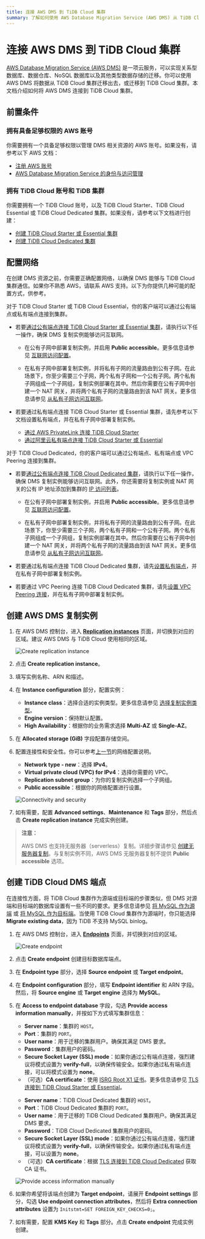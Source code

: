 ```yaml
---
title: 连接 AWS DMS 到 TiDB Cloud 集群
summary: 了解如何使用 AWS Database Migration Service (AWS DMS) 从 TiDB Cloud 迁移数据或向 TiDB Cloud 迁移数据。
---
```


# 连接 AWS DMS 到 TiDB Cloud 集群

[AWS Database Migration Service (AWS DMS)](https://aws.amazon.com/dms/) 是一项云服务，可以实现关系型数据库、数据仓库、NoSQL 数据库以及其他类型数据存储的迁移。你可以使用 AWS DMS 将数据从 TiDB Cloud 集群迁移出去，或迁移到 TiDB Cloud 集群。本文档介绍如何将 AWS DMS 连接到 TiDB Cloud 集群。

## 前置条件

### 拥有具备足够权限的 AWS 账号

你需要拥有一个具备足够权限以管理 DMS 相关资源的 AWS 账号。如果没有，请参考以下 AWS 文档：

- [注册 AWS 账号](https://docs.aws.amazon.com/dms/latest/userguide/CHAP_GettingStarted.SettingUp.html#sign-up-for-aws)
- [AWS Database Migration Service 的身份与访问管理](https://docs.aws.amazon.com/dms/latest/userguide/security-iam.html)

### 拥有 TiDB Cloud 账号和 TiDB 集群

你需要拥有一个 TiDB Cloud 账号，以及 TiDB Cloud Starter、TiDB Cloud Essential 或 TiDB Cloud Dedicated 集群。如果没有，请参考以下文档进行创建：

- [创建 TiDB Cloud Starter 或 Essential 集群](/tidb-cloud/create-tidb-cluster-serverless.md)
- [创建 TiDB Cloud Dedicated 集群](/tidb-cloud/create-tidb-cluster.md)

## 配置网络

在创建 DMS 资源之前，你需要正确配置网络，以确保 DMS 能够与 TiDB Cloud 集群通信。如果你不熟悉 AWS，请联系 AWS 支持。以下为你提供几种可能的配置方式，供参考。

<SimpleTab>

<div label="TiDB Cloud Starter or Essential">

对于 TiDB Cloud Starter 或 TiDB Cloud Essential，你的客户端可以通过公有端点或私有端点连接到集群。

- 若要[通过公有端点连接 TiDB Cloud Starter 或 Essential 集群](/tidb-cloud/connect-via-standard-connection-serverless.md)，请执行以下任一操作，确保 DMS 复制实例能够访问互联网。

    - 在公有子网中部署复制实例，并启用 **Public accessible**。更多信息请参见 [互联网访问配置](https://docs.aws.amazon.com/vpc/latest/userguide/VPC_Internet_Gateway.html#vpc-igw-internet-access)。

    - 在私有子网中部署复制实例，并将私有子网的流量路由到公有子网。在此场景下，你至少需要三个子网，两个私有子网和一个公有子网。两个私有子网组成一个子网组，复制实例部署在其中。然后你需要在公有子网中创建一个 NAT 网关，并将两个私有子网的流量路由到该 NAT 网关。更多信息请参见 [从私有子网访问互联网](https://docs.aws.amazon.com/vpc/latest/userguide/nat-gateway-scenarios.html#public-nat-internet-access)。

- 若要通过私有端点连接 TiDB Cloud Starter 或 Essential 集群，请先参考以下文档设置私有端点，并在私有子网中部署复制实例。

    - [通过 AWS PrivateLink 连接 TiDB Cloud Starter](/tidb-cloud/set-up-private-endpoint-connections-serverless.md)
    - [通过阿里云私有端点连接 TiDB Cloud Starter 或 Essential](/tidb-cloud/set-up-private-endpoint-connections-on-alibaba-cloud.md)

</div>

<div label="TiDB Cloud Dedicated">

对于 TiDB Cloud Dedicated，你的客户端可以通过公有端点、私有端点或 VPC Peering 连接到集群。

- 若要[通过公有端点连接 TiDB Cloud Dedicated 集群](/tidb-cloud/connect-via-standard-connection.md)，请执行以下任一操作，确保 DMS 复制实例能够访问互联网。此外，你还需要将复制实例或 NAT 网关的公有 IP 地址添加到集群的 [IP 访问列表](/tidb-cloud/configure-ip-access-list.md)。

    - 在公有子网中部署复制实例，并启用 **Public accessible**。更多信息请参见 [互联网访问配置](https://docs.aws.amazon.com/vpc/latest/userguide/VPC_Internet_Gateway.html#vpc-igw-internet-access)。

    - 在私有子网中部署复制实例，并将私有子网的流量路由到公有子网。在此场景下，你至少需要三个子网，两个私有子网和一个公有子网。两个私有子网组成一个子网组，复制实例部署在其中。然后你需要在公有子网中创建一个 NAT 网关，并将两个私有子网的流量路由到该 NAT 网关。更多信息请参见 [从私有子网访问互联网](https://docs.aws.amazon.com/vpc/latest/userguide/nat-gateway-scenarios.html#public-nat-internet-access)。

- 若要通过私有端点连接 TiDB Cloud Dedicated 集群，请先[设置私有端点](/tidb-cloud/set-up-private-endpoint-connections.md)，并在私有子网中部署复制实例。

- 若要通过 VPC Peering 连接 TiDB Cloud Dedicated 集群，请先[设置 VPC Peering 连接](/tidb-cloud/set-up-vpc-peering-connections.md)，并在私有子网中部署复制实例。

</div>
</SimpleTab>

## 创建 AWS DMS 复制实例

1. 在 AWS DMS 控制台，进入 [**Replication instances**](https://console.aws.amazon.com/dms/v2/home#replicationInstances) 页面，并切换到对应的区域。建议 AWS DMS 与 TiDB Cloud 使用相同的区域。

   ![Create replication instance](/media/tidb-cloud/aws-dms-tidb-cloud/aws-dms-connect-replication-instances.png)

2. 点击 **Create replication instance**。

3. 填写实例名称、ARN 和描述。

4. 在 **Instance configuration** 部分，配置实例：
    - **Instance class**：选择合适的实例类型。更多信息请参见 [选择复制实例类型](https://docs.aws.amazon.com/dms/latest/userguide/CHAP_ReplicationInstance.Types.html)。
    - **Engine version**：保持默认配置。
    - **High Availability**：根据你的业务需求选择 **Multi-AZ** 或 **Single-AZ**。

5. 在 **Allocated storage (GiB)** 字段配置存储空间。

6. 配置连接性和安全性。你可以参考[上一节](#configure-network)的网络配置说明。

    - **Network type - new**：选择 **IPv4**。
    - **Virtual private cloud (VPC) for IPv4**：选择你需要的 VPC。
    - **Replication subnet group**：为你的复制实例选择一个子网组。
    - **Public accessible**：根据你的网络配置进行设置。

    ![Connectivity and security](/media/tidb-cloud/aws-dms-tidb-cloud/aws-dms-connect-connectivity-security.png)

7. 如有需要，配置 **Advanced settings**、**Maintenance** 和 **Tags** 部分，然后点击 **Create replication instance** 完成实例创建。

> **注意：**
>
> AWS DMS 也支持无服务器（serverless）复制。详细步骤请参见 [创建无服务器复制](https://docs.aws.amazon.com/dms/latest/userguide/CHAP_Serverless.Components.html#CHAP_Serverless.create)。与复制实例不同，AWS DMS 无服务器复制不提供 **Public accessible** 选项。

## 创建 TiDB Cloud DMS 端点

在连接性方面，将 TiDB Cloud 集群作为源端或目标端的步骤类似，但 DMS 对源端和目标端的数据库设置有一些不同的要求。更多信息请参见 [将 MySQL 作为源端](https://docs.aws.amazon.com/dms/latest/userguide/CHAP_Source.MySQL.html) 或 [将 MySQL 作为目标端](https://docs.aws.amazon.com/dms/latest/userguide/CHAP_Target.MySQL.html)。当使用 TiDB Cloud 集群作为源端时，你只能选择 **Migrate existing data**，因为 TiDB 不支持 MySQL binlog。

1. 在 AWS DMS 控制台，进入 [**Endpoints**](https://console.aws.amazon.com/dms/v2/home#endpointList) 页面，并切换到对应的区域。

    ![Create endpoint](/media/tidb-cloud/aws-dms-tidb-cloud/aws-dms-connect-create-endpoint.png)

2. 点击 **Create endpoint** 创建目标数据库端点。

3. 在 **Endpoint type** 部分，选择 **Source endpoint** 或 **Target endpoint**。

4. 在 **Endpoint configuration** 部分，填写 **Endpoint identifier** 和 ARN 字段。然后，将 **Source engine** 或 **Target engine** 选择为 **MySQL**。

5. 在 **Access to endpoint database** 字段，勾选 **Provide access information manually**，并按如下方式填写集群信息：

    <SimpleTab>

    <div label="TiDB Cloud Starter or Essential">

    - **Server name**：集群的 `HOST`。
    - **Port**：集群的 `PORT`。
    - **User name**：用于迁移的集群用户。确保其满足 DMS 要求。
    - **Password**：集群用户的密码。
    - **Secure Socket Layer (SSL) mode**：如果你通过公有端点连接，强烈建议将模式设置为 **verify-full**，以确保传输安全。如果你通过私有端点连接，可以将模式设置为 **none**。
    - （可选）**CA certificate**：使用 [ISRG Root X1 证书](https://letsencrypt.org/certs/isrgrootx1.pem)。更多信息请参见 [TLS 连接到 TiDB Cloud Starter 或 Essential](/tidb-cloud/secure-connections-to-serverless-clusters.md)。

    </div>

    <div label="TiDB Cloud Dedicated">

    - **Server name**：TiDB Cloud Dedicated 集群的 `HOST`。
    - **Port**：TiDB Cloud Dedicated 集群的 `PORT`。
    - **User name**：用于迁移的 TiDB Cloud Dedicated 集群用户。确保其满足 DMS 要求。
    - **Password**：TiDB Cloud Dedicated 集群用户的密码。
    - **Secure Socket Layer (SSL) mode**：如果你通过公有端点连接，强烈建议将模式设置为 **verify-full**，以确保传输安全。如果你通过私有端点连接，可以设置为 **none**。
    - （可选）**CA certificate**：根据 [TLS 连接到 TiDB Cloud Dedicated](/tidb-cloud/tidb-cloud-tls-connect-to-dedicated.md) 获取 CA 证书。

    </div>
    </SimpleTab>

     ![Provide access information manually](/media/tidb-cloud/aws-dms-tidb-cloud/aws-dms-connect-configure-endpoint.png)

6. 如果你希望将该端点创建为 **Target endpoint**，请展开 **Endpoint settings** 部分，勾选 **Use endpoint connection attributes**，然后将 **Extra connection attributes** 设置为 `Initstmt=SET FOREIGN_KEY_CHECKS=0;`。

7. 如有需要，配置 **KMS Key** 和 **Tags** 部分。点击 **Create endpoint** 完成实例创建。